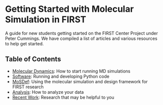 # Getting Started with Molecular Simulation in FIRST

A guide for new students getting started on the FIRST Center Project under Peter Cummings.  We have compiled
a list of articles and various resources to help get started.

## Table of Contents
- [Molecular Dynamics](https://github.com/FIRST-Center/onboarding/blob/master/MOLECULAR_DYNAMICS.md): How to start running MD simulations
- [Software](https://github.com/FIRST-Center/onboarding/blob/master/SOFTWARE.md): Running and developing Python code
- [MoSDef](https://github.com/FIRST-Center/onboarding/blob/master/MOSDEF.md): Using the molecular simulation and design framework for FIRST research
- [Analysis](https://github.com/FIRST-Center/onboarding/blob/master/ANALYSIS.md): How to analyze your data
- [Recent Work](https://github.com/FIRST-Center/onboarding/blob/master/RECENT_WORK.md): Research that may be helpful to you
